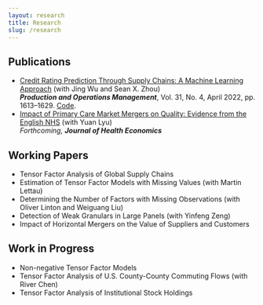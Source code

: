 ```yaml
---
layout: research
title: Research
slug: /research
---
```


## Publications

* [Credit Rating Prediction Through Supply Chains: A Machine Learning Approach](https://doi.org/10.1111/poms.13634) (with Jing Wu and Sean X. Zhou)\
   ***Production and Operations Management***, Vol. 31, No. 4, April 2022, pp. 1613–1629. <!--Media at [POMS](https://youtu.be/ybiD_tnwa2g) and [CUHK](https://cbk.bschool.cuhk.edu.hk/supply-chain-health-a-new-way-to-predict-credit-ratings/);--> [Code](https://github.com/zhaocheng-zhang/CreditRatingSC).
* [Impact of Primary Care Market Mergers on Quality: Evidence from the English NHS](https://papers.ssrn.com/sol3/papers.cfm?abstract_id=4918321) (with Yuan Lyu)\
   *Forthcoming,* ***Journal of Health Economics***


## Working Papers

* Tensor Factor Analysis of Global Supply Chains <!--(with Weichen Wang and Jing Wu)-->
* Estimation of Tensor Factor Models with Missing Values (with Martin Lettau)
* Determining the Number of Factors with Missing Observations (with Oliver Linton and Weiguang Liu)
* Detection of Weak Granulars in Large Panels (with Yinfeng Zeng)
* Impact of Horizontal Mergers on the Value of Suppliers and Customers


## Work in Progress

* Non-negative Tensor Factor Models
* Tensor Factor Analysis of U.S. County-County Commuting Flows (with River Chen)
* Tensor Factor Analysis of Institutional Stock Holdings

<br />
<br />
